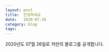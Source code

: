```yaml
---
layout: post
title:  안녕하세요
date:   2020-07-26
category: blog
tags:
---
```


2020년도 07월 26일로 저만의 블로그를 공개합니다.
